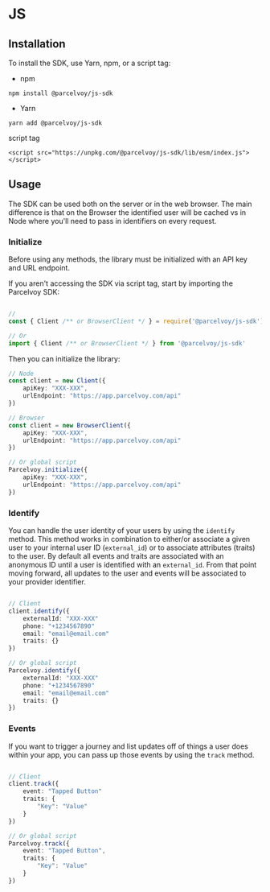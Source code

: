 # JS

## Installation
To install the SDK, use Yarn, npm, or a script tag:

- npm
```
npm install @parcelvoy/js-sdk
```

- Yarn
```
yarn add @parcelvoy/js-sdk
```

script tag

```
<script src="https://unpkg.com/@parcelvoy/js-sdk/lib/esm/index.js"></script>
```

## Usage
The SDK can be used both on the server or in the web browser. The main difference is that on the Browser the identified user will be cached vs in Node where you'll need to pass in identifiers on every request.

### Initialize
Before using any methods, the library must be initialized with an API key and URL endpoint.

If you aren't accessing the SDK via script tag, start by importing the Parcelvoy SDK:
```typescript

// 
const { Client /** or BrowserClient */ } = require('@parcelvoy/js-sdk')

// Or
import { Client /** or BrowserClient */ } from '@parcelvoy/js-sdk'
```

Then you can initialize the library:
```typescript
// Node
const client = new Client({
    apiKey: "XXX-XXX",
    urlEndpoint: "https://app.parcelvoy.com/api"
})

// Browser
const client = new BrowserClient({
    apiKey: "XXX-XXX",
    urlEndpoint: "https://app.parcelvoy.com/api"
})

// Or global script
Parcelvoy.initialize({
    apiKey: "XXX-XXX",
    urlEndpoint: "https://app.parcelvoy.com/api"
})
```

### Identify
You can handle the user identity of your users by using the `identify` method. This method works in combination to either/or associate a given user to your internal user ID (`external_id`) or to associate attributes (traits) to the user. By default all events and traits are associated with an anonymous ID until a user is identified with an `external_id`. From that point moving forward, all updates to the user and events will be associated to your provider identifier.
```typescript

// Client
client.identify({
    externalId: "XXX-XXX"
    phone: "+1234567890"
    email: "email@email.com"
    traits: {}
})

// Or global script
Parcelvoy.identify({
    externalId: "XXX-XXX"
    phone: "+1234567890"
    email: "email@email.com"
    traits: {}
})
```

### Events
If you want to trigger a journey and list updates off of things a user does within your app, you can pass up those events by using the `track` method.
```typescript

// Client
client.track({
    event: "Tapped Button"
    traits: {
        "Key": "Value"
    }
})

// Or global script
Parcelvoy.track({
    event: "Tapped Button",
    traits: {
        "Key": "Value"
    }
})
```
